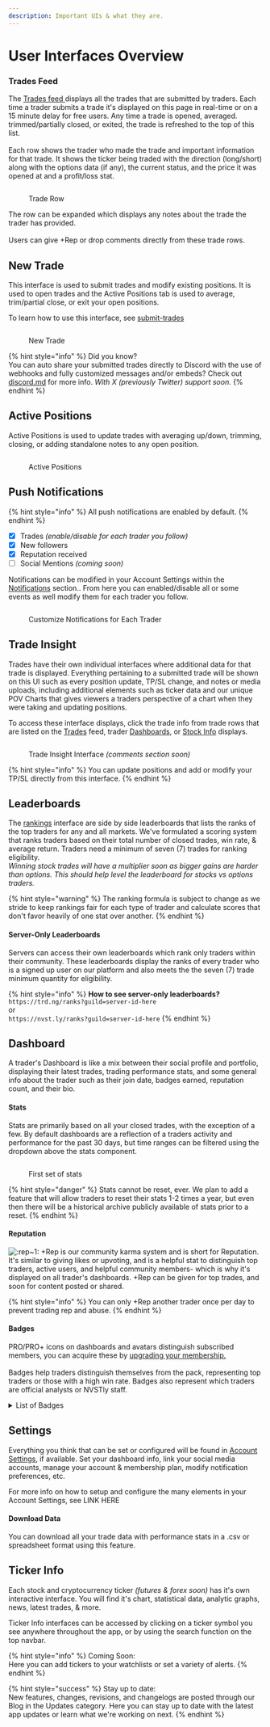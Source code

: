 ```yaml
---
description: Important UIs & what they are.
---
```


# User Interfaces Overview

### Trades Feed

The [Trades feed ](https://trhub.net/trades)displays all the trades that are submitted by traders. Each time a trader submits a trade it's displayed on this page in real-time or on a 15 minute delay for free users. Any time a trade is opened, averaged. trimmed/partially closed, or exited, the trade is refreshed to the top of this list.\
\
Each row shows the trader who made the trade and important information for that trade. It shows the ticker being traded with the direction (long/short) along with the options data (if any), the current status, and the price it was opened at and a profit/loss stat.

<figure><img src="../../.gitbook/assets/image (1) (1) (1) (1) (1) (1) (1) (1) (1) (1) (1) (1) (1) (1) (1) (1) (1) (1) (1) (1) (1).png" alt=""><figcaption><p>Trade Row</p></figcaption></figure>

The row can be expanded which displays any notes about the trade the trader has provided.\
\
Users can give +Rep or drop comments directly from these trade rows.

## New Trade

This interface is used to submit trades and modify existing positions. It is used to open trades and the Active Positions tab is used to average, trim/partial close, or exit your open positions.

To learn how to use this interface, see [submit-trades](../../submit-trades-from-web/submit-trades/ "mention")

<figure><img src="../../.gitbook/assets/image (2) (1) (1) (1) (1) (1) (1) (1) (1) (1) (1) (1) (1) (1) (1) (1) (1) (1) (1).png" alt=""><figcaption><p>New Trade</p></figcaption></figure>

{% hint style="info" %}
Did you know?\
You can auto share your submitted trades directly to Discord with the use of webhooks and fully customized messages and/or embeds? Check out [discord.md](../../trade-sharing/discord.md "mention") for more info. _With X (previously Twitter) support soon._
{% endhint %}

## Active Positions

Active Positions is used to update trades with averaging up/down, trimming, closing, or adding standalone notes to any open position.

<figure><img src="../../.gitbook/assets/image (259).png" alt=""><figcaption><p>Active Positions</p></figcaption></figure>

## Push Notifications

{% hint style="info" %}
All push notifications are enabled by default.
{% endhint %}

* [x] Trades _(enable/disable for each trader you follow)_
* [x] New followers
* [x] Reputation received
* [ ] Social Mentions _(coming soon)_

Notifications can be modified in your Account Settings within the [Notifications](https://nvst.ly/settings/notifications) section.. From here you can enabled/disable all or some events as well modify them for each trader you follow.

<figure><img src="../../.gitbook/assets/image (3) (1) (1) (1) (1) (1) (1) (1) (1) (1) (1) (1).png" alt=""><figcaption><p>Customize Notifications for Each Trader</p></figcaption></figure>

## Trade Insight

Trades have their own individual interfaces where additional data for that trade is displayed. Everything pertaining to a submitted trade will be shown on this UI such as every position update, TP/SL change, and notes or media uploads, including additional elements such as ticker data and our unique POV Charts that gives viewers a traders perspective of a chart when they were taking and updating positions.

To access these interface displays, click the trade info from trade rows that are listed on the [Trades](user-interfaces-overview.md#trades-feed) feed, trader [Dashboards](user-interfaces-overview.md#dashboard), or [Stock Info](user-interfaces-overview.md#stock-info-page) displays.

<figure><img src="../../.gitbook/assets/image (4) (1) (1) (1) (1) (1) (1) (1) (1) (1).png" alt=""><figcaption><p>Trade Insight Interface <em>(comments section soon)</em></p></figcaption></figure>

{% hint style="info" %}
You can update positions and add or modify your TP/SL directly from this interface.
{% endhint %}

## Leaderboards

The [rankings](https://nvst.ly/ranks) interface are side by side leaderboards that lists the ranks of the top traders for any and all markets. We've formulated a scoring system that ranks traders based on their total number of closed trades, win rate, & average return. Traders need a minimum of seven (7) trades for ranking eligibility.\
_Winning stock trades will have a multiplier soon as bigger gains are harder than options. This should help level the leaderboard for stocks vs options traders._

{% hint style="warning" %}
The ranking formula is subject to change as we stride to keep rankings fair for each type of trader and calculate scores that don't favor heavily of one stat over another.
{% endhint %}

#### Server-Only Leaderboards

Servers can access their own leaderboards which rank only traders within their community. These leaderboards display the ranks of every trader who is a signed up user on our platform and also meets the the seven (7) trade minimum quantity for eligibility.

{% hint style="info" %}
**How to see server-only leaderboards?**\
`https://trd.ng/ranks?guild=server-id-here`\
or\
`https://nvst.ly/ranks?guild=server-id-here`
{% endhint %}

## Dashboard

A trader's Dashboard is like a mix between their social profile and portfolio, displaying their latest trades, trading performance stats, and some general info about the trader such as their join date, badges earned, reputation count, and their bio.

#### Stats

Stats are primarily based on all your closed trades, with the exception of a few. By default dashboards are a reflection of a traders activity and performance for the past 30 days, but time ranges can be filtered using the dropdown above the stats component.

<figure><img src="../../.gitbook/assets/image (5) (1) (1) (1) (1) (1) (1) (1) (1).png" alt=""><figcaption><p>First set of stats</p></figcaption></figure>

{% hint style="danger" %}
Stats cannot be reset, ever. We plan to add a feature that will allow traders to reset their stats 1-2 times a year, but even then there will be a historical archive publicly available of stats prior to a reset.
{% endhint %}

#### Reputation

<img src="https://cdn.discordapp.com/emojis/1084784995912142868.webp?size=96&#x26;quality=lossless" alt=":rep~1:" data-size="line"> +Rep is our community karma system and is short for Reputation. It's similar to giving likes or upvoting, and is a helpful stat to distinguish top traders, active users, and helpful community members- which is why it's displayed on all trader's dashboards. +Rep can be given for top trades, and soon for content posted or shared.

{% hint style="info" %}
You can only +Rep another trader once per day to prevent trading rep and abuse.
{% endhint %}

#### Badges

PRO/PRO+ icons on dashboards and avatars distinguish subscribed members, you can acquire these by [upgrading your membership.](https://trhub.net/pro)\
\
Badges help traders distinguish themselves from the pack, representing top traders or those with a high win rate. Badges also represent which traders are official analysts or NVSTly staff.

<details>

<summary>List of Badges</summary>

Top Trader - Ranked top 10 on all-time or 30 day leaderboards

High Win Rate - 70% or higher win rate

Tier 1-4 - Measure of a traders length of time and contributions in the Discord server

ELITE Analyst - An official Trade Hub analyst, we back their trades are of quality

Analyst - Prospects for ELITE & guest analysts

Developer - App developer for Trade Hub. You may see bizarre trades, likely for testing.

Staff - Official Trade Hub staff or support team

Founder - Just a back-end permissions & access for administrators

</details>

## Settings

Everything you think that can be set or configured will be found in [Account Settings](https://thetradehub.net/settings), if available. Set your dashboard info, link your social media accounts, manage your account & membership plan, modify notification preferences, etc.

For more info on how to setup and configure the many elements in your Account Settings, see LINK HERE

#### Download Data

You can download all your trade data with performance stats in a .csv or spreadsheet format using this feature.

## Ticker Info

Each stock and cryptocurrency ticker _(futures & forex soon)_ has it's own interactive interface. You will find it's chart, statistical data, analytic graphs, news, latest trades, & more.&#x20;

Ticker Info interfaces can be accessed by clicking on a ticker symbol you see anywhere throughout the app, or by using the search function on the top navbar.

{% hint style="info" %}
Coming Soon:\
Here you can add tickers to your watchlists or set a variety of alerts.
{% endhint %}







{% hint style="success" %}
Stay up to date:\
New features, changes, revisions, and changelogs are posted through our Blog in the Updates category. Here you can stay up to date with the latest app updates or learn what we're working on next.
{% endhint %}
